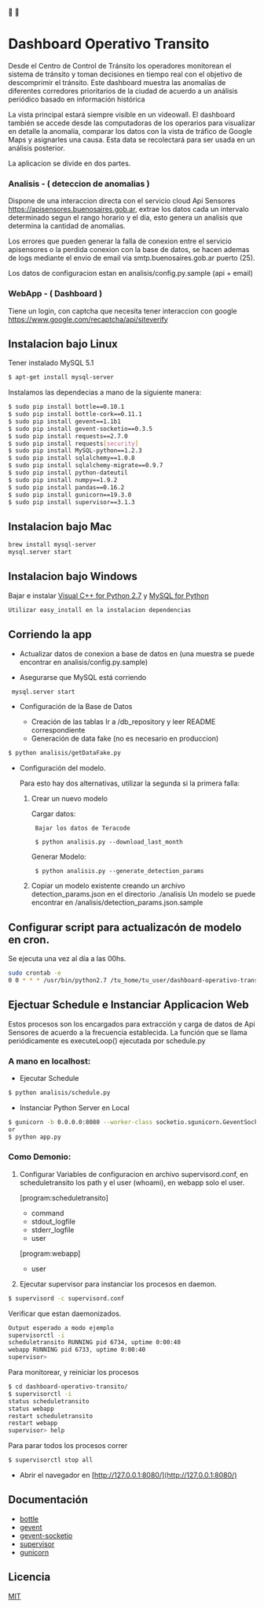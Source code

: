 :blue_car: :red_car:
# Dashboard Operativo Transito

Desde el Centro de Control de Tránsito los operadores monitorean el sistema de tránsito y toman decisiones en tiempo real con el objetivo de descomprimir el tránsito.
Este dashboard muestra las anomalías de diferentes corredores prioritarios de la ciudad de acuerdo a un análisis periódico basado en información histórica

La vista principal estará siempre visible en un videowall.
El dashboard también se accede desde las computadoras de los operarios para visualizar en detalle la anomalía, comparar los datos con la vista de tráfico de Google Maps y asignarles una causa. Esta data se recolectará para ser usada en un análisis posterior.


La aplicacion se divide en dos partes.

### Analisis - ( deteccion de anomalias )

Dispone de una interaccion directa con el servicio cloud Api Sensores https://apisensores.buenosaires.gob.ar, extrae los datos cada un intervalo determinado segun el rango horario y el dia, esto genera un analisis que determina la cantidad de anomalias.

Los errores que pueden generar la falla de conexion entre el servicio apisensores o la perdida conexion con la base de datos, se hacen ademas de logs  mediante el envio de email via smtp.buenosaires.gob.ar puerto (25).

Los datos de configuracion estan en analisis/config.py.sample (api + email)

### WebApp - ( Dashboard )

Tiene un login, con captcha que necesita tener interaccion con google https://www.google.com/recaptcha/api/siteverify


## Instalacion bajo Linux

Tener instalado MySQL 5.1

```sh
$ apt-get install mysql-server
```

Instalamos las dependecias a mano de la siguiente manera:

```sh
$ sudo pip install bottle==0.10.1
$ sudo pip install bottle-cork==0.11.1
$ sudo pip install gevent==1.1b1
$ sudo pip install gevent-socketio==0.3.5
$ sudo pip install requests==2.7.0
$ sudo pip install requests[security]
$ sudo pip install MySQL-python==1.2.3
$ sudo pip install sqlalchemy==1.0.8
$ sudo pip install sqlalchemy-migrate==0.9.7
$ sudo pip install python-dateutil
$ sudo pip install numpy==1.9.2
$ sudo pip install pandas==0.16.2
$ sudo pip install gunicorn==19.3.0
$ sudo pip install supervisor==3.1.3
```

## Instalacion bajo Mac

```sh
brew install mysql-server
mysql.server start
```

## Instalacion bajo Windows

Bajar e instalar [Visual C++ for Python 2.7](http://download.microsoft.com/download/7/9/6/796EF2E4-801B-4FC4-AB28-B59FBF6D907B/VCForPython27.msi) y [MySQL for Python](https://github.com/farcepest/MySQLdb1)

```sh
Utilizar easy_install en la instalacion dependencias 
```

## Corriendo la app 

* Actualizar datos de conexion a base de datos en (una muestra se puede encontrar en analisis/config.py.sample)


* Asegurarse que MySQL está corriendo

```sh
 mysql.server start
 ```

* Configuración de la Base de Datos

  * Creación de las tablas
    Ir a /db_repository y leer README correspondiente
  * Generación de data fake (no es necesario en produccion)
```sh
$ python analisis/getDataFake.py
```

  * Configuración del modelo. 

    Para esto hay dos alternativas, utilizar la segunda si la primera falla:

    1. Crear un nuevo modelo

        Cargar datos:

            Bajar los datos de Teracode

            $ python analisis.py --download_last_month

        Generar Modelo:

            $ python analisis.py --generate_detection_params

    2. Copiar un modelo existente creando un archivo detection_params.json en el directorio ./analisis
    Un modelo se puede encontrar en /analisis/detection_params.json.sample




## Configurar script para actualizacón de modelo en cron. 

Se ejecuta una vez al día a las 00hs.

```sh
sudo crontab -e
0 0 * * * /usr/bin/python2.7 /tu_home/tu_user/dashboard-operativo-transito/analisis/dailyUpdate.py
```

## Ejectuar Schedule e Instanciar Applicacion Web

Estos procesos son los encargados para extracción y carga de datos de Api Sensores de acuerdo a la frecuencia establecida.
La función que se llama periódicamente es executeLoop() ejecutada por schedule.py

### A mano en localhost:

* Ejecutar Schedule
```sh
$ python analisis/schedule.py
```

* Instanciar Python Server en Local
```sh
$ gunicorn -b 0.0.0.0:8080 --worker-class socketio.sgunicorn.GeventSocketIOWorker app:app 
or
$ python app.py
```

### Como Demonio:


1. Configurar Variables de configuracion en archivo supervisord.conf, 
  en scheduletransito los path y el user (whoami), en webapp solo el user.

    [program:scheduletransito]
      * command
      * stdout_logfile
      * stderr_logfile
      * user

    [program:webapp]
      * user

2. Ejecutar supervisor para instanciar los procesos en daemon. 


```sh
$ supervisord -c supervisord.conf
```

Verificar que estan daemonizados.

```sh
Output esperado a modo ejemplo
supervisorctl -i
scheduletransito RUNNING pid 6734, uptime 0:00:40
webapp RUNNING pid 6733, uptime 0:00:40
supervisor> 
```

Para monitorear, y reiniciar los procesos


```sh
$ cd dashboard-operativo-transito/
$ supervisorctl -i
status scheduletransito
status webapp
restart scheduletransito
restart webapp
supervisor> help
```

Para parar todos los procesos correr

```sh
$ supervisorctl stop all
```


* Abrir el navegador en [http://127.0.0.1:8080/](http://127.0.0.1:8080/)


## Documentación 

  - [bottle](http://bottlepy.org/docs/dev/index.html)
  - [gevent](http://gevent.org/intro.html)
  - [gevent-socketio](https://gevent-socketio.readthedocs.org/en/latest/)
  - [supervisor](http://supervisord.org/configuration.html)
  - [gunicorn](http://gunicorn.org/#quickstart)

## Licencia
[MIT](http://opensource.org/licenses/MIT)
